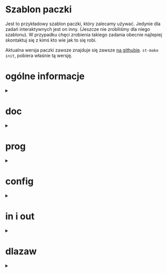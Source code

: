 <!-- Jak nie umiesz otworzyć by łądniej wyglądało, tu jest czytelniej -->
<!-- https://github.com/Stowarzyszenie-Talent/st-make/tree/main/example_package -->

<!-- ---------------------------------------------------------------------- -->
# **Szablon paczki**
Jest to przykładowy szablon paczki, który zalecamy używać.
Jedynie dla zadań interaktywnych jest on inny.
(Jeszcze nie zrobiliśmy dla niego szablonu).
W przypadku chęci zrobienia takiego zadania obecnie najlepiej skontaktuj się z kimś kto wie jak to się robi.

Aktualna wersja paczki zawsze znajduje się zawsze
[na githubie](https://github.com/Stowarzyszenie-Talent/st-make/tree/main/example_package).
`st-make init`, pobiera właśnie tą wersję.

# **ogólne informacje**
<details><summary></summary>

1. Do kompilacji paczki używamy skryptu `st-make`.
Jest on dostępny [na githubie](https://github.com/Stowarzyszenie-Talent/st-make).
1. Każde zadanie ma `tag` - jest to najczęściej 3 literowy skrót.
Wszystkie nazwy plików w paczce zaczynamy od niego.
W przykładowej paczce jest to `abc`.

Skrypt `st-make` je potem kompiluje do pdf, tak samo system sio.

Szablony tych dokumentów są dostępne w paczce.

Do tworzenia treści używamy kilku poleceń z `talentTex.cls`:

- tu będą wkrótce wymienione.

</details> <!-- koniec: ogólne informacje -->


<!-- ---------------------------------------------------------------------- -->
# **doc**
<details><summary></summary>

Ten folder zawiera wszystkie pliki tekstowe (pdf, tex, doc, img, ...).
- `{TAG}zad.tex` - treść zadania, (przyjmowane jest też w wordzie).
- `{TAG}opr.tex` - dokument z opracowaniem zadania.
Posiada wszelkie informacje techniczne o zadaniu.
- `{TAG}opi.tex` - dokument z opisem rozwiązania.

Do kompilacji użyj `st-make doc`.

## talentTex.cls

Jest to nasza klasa używana w plikach `.tex`.
Nadaje ona odpowiedni wygląd dokumentą i udostępnia kilka ułatwień w pisaniu.
Automatycznie tworzy ona nagłówki i stopki.
Wystarczy że stworzymy treść pomiędzy znacznikami `\start` i `\finish`.
Dodatkowo udostępnia następujące rzeczy:

- `\tc{n}` - koloruje na talentowy kolor "n".
- `\plainimg{img1.jpg}` - wstawia obrazek o podanej ścieżce.
- `\img{img1.jpg}{opis}{t/b}` - wstawia obrazek o podanej ścieżce z opisem u góry lub na dole.
Można też `\timg{img1.jpg}{opis}`, `\bimg{img1.jpg}{opis}`.

Komendy stylizujące treść:

- `\start{}` - Rozpoczyna treść, musi być na samym początku treści zadania
- `\finish{}` - Kończy treść, musi być na samym końcu treści zadania
- `\tSection{text}` - Nagłówek w stylu talentu
- `\tNoSkipSection{text}{0pt}` - Jak wyżej, tylko bez odstępu od poprzedniego akapitu
- `\tSmallSection{text}` - Mały nagłówek w stylu talentu
- `\tc{text}` - Styl używany do oznaczania zmiennych
- `\makecompactexample{id}` - dodaje automatycznie test "zad0{id}" z paczki obok siebie.
- `\makestandardexample{id}` - Tak samo, tylko pod sobą.
Przy kompilacji testy są automatycznie czytane z folderów ./in i ./out.
Więc upewnij się że one istnieją.
- `\ocen{\testOcen{}{} ...}` - Lista wszystkich testów ocen
- `\testOcen{text}{text2}` - Pojedyńczy test ocen z opisem
- `\ocenTable{}` - Tabela z podzadaniami
- `\ocenRow{text}` - Pojedyńczy wiersz tabeli: kolejne komórki powinny być rozdzielone znakiem &
- `\ocenElement{text}` - Jeśli chcesz mieć 2 linie w pojedyńczej komórce tabeli


</details> <!-- koniec: doc -->


<!-- ---------------------------------------------------------------------- -->
# **prog**
<details><summary></summary>

W tym katalogu będziemy trzymać wszystkie programy.
Ważną rzeczą jest aby programy **nie miały żadnych warningów**.



<!-- ---------------------------------------------------------------------- -->
<details><summary>rozwiązania</summary>

# rozwiązania

Nazewnictwo:
- `{TAG}.` - **wzorcówka**, np. `abc.cpp`.
Ten program jest wzorcowym i to on generuje nam poprawne odpowiedzi.
- `{TAG}{cyfra}{suffix}.` - rozwiązania poprawne, na przykład `zad.cpp`, `zad2.cpp`, `zad3_alternatywna_wzorcowka.cpp`, `zad104.py`,
- `{TAG}s{cyfra}{suffix}.` - rozwiązania wolne, na przykład `zads1.cpp`, `zads3_brute_n_kwadrat.cpp`, `zads13.py`,
- `{TAG}b{cyfra}{suffix}.` - rozwiązania niepoprawne, na przykład `zadb1.cpp`, `zadb3_heura.cpp`, `zadb10.py`,

Każdy program musi mieć inną nazwę po usunięciu rozszerzeń.

Zalecamy nazywać programy kolejnymi cyframi. `abc.cpp`, `abc2.cpp`, `abc3.cpp`, `abcs1.cpp`, `abcs2.cpp`, `abcb1.cpp`, ...

Generalnie rozwiązania poprawne to takie które działają w odpowiedniej złożoności i dają dobre wyniki (wolny Python też tu należy).
Programy wolne to takie co mają gorszą złożoność czasową i dają dobre wyniki.
Programy błędne to takie co co dają złe wyniki.
Na przykład jak mamy wolny program co daje złe wyniki to damy go do grupy błędnych.

Każdy kod w pierwszych liniach powinien mieć komentarz (taki jak w szablonie).
Dodatkowo kody powinny być czytelne i najlepiej zaopatrzone w komentarze (zwłaszcza wzorcówka).

</details><!-- koniec ## programy -->

<!-- ---------------------------------------------------------------------- -->
<details><summary>ingen</summary>

# ingen
`{TAG}ingen.cpp`

Służy do generowanie plików `.in`.

Ingen powinien:
* Po uruchomieniu (bez żadnych argumentów) wygenerować
  w bieżącym katalogu odpowiednie pliki z danymi wejściowymi.
* Używać liczb losowych z pakietu `oi.h`,
* Każdy test (lub grupa testów) powinna mieć osobnego seeda.
* Być w pełni deterministyczny - na przykład można inicjować
  ziarno generatora liczb losowych stałą wartością.
* Idealnie odzwierciedlać format testu podany w treści.
* Na końcu pliku dawań nową linie, a na końcu wiersza **nie** dawać białych znaków.

</details> <!-- koniec ## ingen -->

<!-- ---------------------------------------------------------------------- -->
<details><summary>inwer</summary>

# inwer
`{TAG}inwer.cpp`

Służy do sprawdzenia czy testy `.in` spełniają założenia z treści.

Inwer powinien:
* Wczytywać pliki wejściowe za pomocą pakietu `oi.h`.
* Zawierać ograniczenia z treści zadania w formie stałych.
  Duże stałe podajemy w sposób czytelny, np. jako iloczyny.
* W przypadku poprawnej weryfikacji ma wypisać `OK`
  oraz, w jednej linii, krótką charakterystykę testu
  (wartości najważniejszych parametrów) i skończyć działanie kodem 0.
  Wypisany komentarz ma na celu upewnienie się, że każda grupa testów
  zawiera testy z wartościami brzegowymi
  (na przykład minimalne i maksymalne ograniczenia na `n`,
  drzewa w postaci ścieżki i gwiazdy, itd).
* Wypisać również numery podzadań, które pasują do tego testu,
  lub nazwy testów ocen, które pasują do tego testu.
  (należy inwerem się upewnić, że testy ocen są dokładnie takie, jak w treści).
* W przypadku błędnej weryfikacji wypisać informację
  o błędzie i kończyć działanie kodem niezerowym.
  Można używać funkcji `assert` a najlepiej `oi_asert` z `oi.h`.
* Sprawdzać, czy dane wejściowe są idealnie zgodne z opisem
  z treści zadania, **z dokładnością do każdego białego znaku**.
  Nie mogą pojawić się żadne zbędne białe znaki.

</details> <!-- koniec ## inwer -->

<!-- ---------------------------------------------------------------------- -->
<details><summary>checkerka</summary>

# checkerka
`abcchk.cpp`

W przypadku zadań z jednoznaczną odpowiedzią, nie dodajemy tego programu. System SIO ma domyślną chekierke, która porównuje odpowiedź z wzorcową.

W przypadku zadań, w których istnieje wiele poprawnych odpowiedzi,
paczka powinno zawierać weryfikator danych wyjściowych.
Należy zwrócić **szczególną** uwagę, aby weryfikator wyjścia działał poprawnie nawet dla bardzo złośliwych danych (np. nie można nic zakładać
o długości ciągów znaków znajdujących się w odpowiedzi zawodnika).
Do każdego komunikatu, który może wypisać weryfikator, powinno istnieć rozwiązanie błędne lub istnieć w programie test jednostkowy, który powoduje wypisanie tego komunikatu.

Weryfikator należy starać się **napisać wydajnie**, gdyż w trakcie zawodów jest on uruchamiany bardzo wiele razy.

Checkerka powinna:
* Być uruchamiane w następujący sposób: `./{TAG}chk wejście wyjście_zawodnika wyjście_wzorcowe`.
* Wczytywać pliki za pomocą pakietu `oi.h`.
* wypisać odpowiedź w następującym formacie:
  * pierwszy wiersz powinien zawierać jedno słowo:
    * `OK` - jeśli odpowiedź jest poprawna, lub
    * `WRONG `-  w przeciwnym przypadku.
  * drugi wiersz (opcjonalnie) powinien zawierać komentarz do
    odpowiedzi zawodnika (np. przyczyny uznania rozwiązania za niepoprawne)
  * trzeci wiersz (opcjonalnie) powinien zawierać jedną liczbę całkowitą
    z przedziału [0, 100] oznaczającą (w procentach) liczbę punktów, którą należy przyznać zawodnikowi za test.
* Pozwala na zbędne białe znaki tylko i wyłącznie na końcu linii i na końcu wyjścia oraz na **brak końca linii na końcu wyjścia** (ważne!).

</details> <!-- koniec ## checkerka -->

<!-- ---------------------------------------------------------------------- -->
<details><summary>oi.h</summary>

# oi.h
Jest to biblioteka ułatwiająca pisanie paczki.
Jednocześnie pozawala uniknąć masy rzeczy.
Jest wymagane by wszystkie operacje robić za jej pomocą.

<!-- ---------------------------------------------------------------------- -->
<details><summary>Scanner (Wczytywanie)</summary>

Są 3 tryby wczytywania danych:

| tryb       | eof              | nl           | destruktor   |
| ---------- | :--------------: | :----------: | :----------: |
| UserOutput | ignoruje nl i ws | ignoruje ws  | wczytuje eof |
| Lax        | ignoruje nl i ws | ignoruje ws  | -            |
| TestInput  | -                | -            | wczytuje eof |

Jak widać służą one do pomijania bądź nie, pustych linii na końcu pliku i białych znaków na końcu linii. 
Oraz czy zostanie na koniec jeszcze wczytany eof.
Uwaga, nadal warto (i zalecamy) wczytywać samemu eof.

Aby móc korzystać z wczytywanie musimy zainicjować scaner:
- ```scaner = oi::Scanner{stdin, oi::Scanner::Mode::[tryb], oi::Lang::[PL/EN]};```
- ```scaner = oi::Scanner(argv[1], oi::Scanner::Mode::[tryb], [scanner_lang]);```

teraz scaner możemy używać jak cin, czyli ```scaner >>```.
Wersje językowe są dostępne tylko te 2, w tych językach będą wypisywane komunikaty związane z wczytywaniem.
Inicjalizowanie skanerów jest już w templatce zakodowane.

Do wywoływania błędów używa on funkcji error(Msg&&... msg)
która, wypisuje błędy podczas wczytywania.
W takim schemacie: ```[mode]Wiersz [last_char_pos.line], [pozycja] [last_char_pos.pos]: [msg]...```

Jego **najważniejszą funkcją jest wczytywanie** i realizuje ją w następujący sposób:

- pojedyńczy znak - ```>> 'x' >> ' '``` -
Pozwala wczytać pojedyńczy konkretny znak.
- EOF (koniec pliku) - ```>> oi::eof``` -
Wczytuje koniec pliku zgodnie z trybem pracy.
- EOL (koniec linii) - ```>> oi::nl``` - 
Wczytuje koniec linii zgodnie z trybem pracy.
- ignorowanie znaków białych - ```>> oi::ignore_ws``` -
Pomija wszystkie znaki białe do następnego znaku.
- linia - ```>> oi::Line(a, b)``` -
Wczytuje cały wiersz do ```string a```, który jest nie dłuższy niż ```size_t b```.
- string - ```>> oi::Str(a, b)``` -
Wczytuje string do ```a``` o maksymalnej długości ```b```.
- char - ```>> oi::Char(a, b)``` -
Wczytuje znak do ```char a``` z podanej puli b gdzie b to string lub tablica charów.
- liczba - ```>> oi::Num(a, b, c)``` -
Wczytuje liczbę ```a``` (int, float, ...) która ma być w podanym zakresie od ```b``` do ```c```.

Podawanie zakresu może wydawać się upierdliwe, ale pozwala zapobiec że ktoś poda nieskończenie długi string.
Albo że przegapimy sprawdzenie czy liczba jest w zakresie.

</details> <!-- koniec ### Scanner (Wczytywanie) -->

<!-- ---------------------------------------------------------------------- -->
<details><summary>CheckerVerdict</summary>

oi.h udostępnia nam obiekt ```checker_verdict``` klasy CheckerVerdict.
Używamy go standardowo ```oi::checker_verdict.[coś]```.
Udostępnia nam poniższe funkcje:

- **exit_ok()** -
Kończy sprawdzanie z sukcesem. 
Zwraca ```OK\n\n100\n```.
- **exit_ok_with_score(int score, Msg&&... msg)** - 
Kończy sprawdzanie z sukcesem z podanym wynikiem i wiadomością/ciami.
Zwraca ```OK\n[msg]...[msg]\n[score]\n```
- **set_partial_score(int score, Msg&&... msg)** -
Ustawia wynik częściowy który zostanie zwrócony gdy nastąpi błąd.
Czyli zamiast 0 punktów otrzyma się tyle ile się przypisało z danym komentarzem.
- **exit_wrong(Msg&&... msg)** -
Kończ sprawdzanie z błędem i daje 0 punktów, chyba, że ustawiono partial_score.
Zwraca ```WRONG\n[msg]...[msg]\n0\n``` lub 
```OK\n[partial_score_msg]; [msg]...[msg]\n[partial_score]\n``` lub
jak nie ma partial_score_msg ```OK\n[msg]...[msg]\n[partial_score]\n``` .

</details> <!-- koniec ### CheckerVerdict -->

<!-- ---------------------------------------------------------------------- -->
<details><summary>checker_test</summary>

oi.h udostępnia możliwość pisania testów do chekerki, by upewnić się że zwraca to co powinna.
Te testy są uruchamiane tylko lokalnie.
Istnieją 2 (raczej) intucyjne sposoby pisania ich.
Zostały one przykładowo zaimplementowane w chekierce.

</details> <!-- koniec checker_test -->


<!-- ---------------------------------------------------------------------- -->
<details><summary>InwerVerdict</summary>

oi.h udostępnia nam obiekt ```inwer_verdict``` klasy InwerVerdict.
Używamy go jako strumień wyjścia, a mianowicie:
```oi::inwer_verdict.[coś] << [msg]```.
Gdzie ```msg``` to wiadomość którą chcemy pokazać przed zakończeniem.
Natomiast ```coś``` to jedna z podanych opcji:

- **exit_ok()** - Kończy program pomyślnie.
- **exit_wrong()** - Kończy program z błędem.

My będziemy używać tylko ```oi::inwer_verdict.exit_ok() << [msg]```.
Druga opcja jest używana systemowo i będziemy ją zgłaszać np. przez ```oi::bug(Msg&&... msg)```.

</details> <!-- koniec ### InwerVerdict -->

<!-- ---------------------------------------------------------------------- -->
<details><summary>bug</summary>

Wywołując ```oi::bug(Msg&&... msg)```, program zakończy się niepowodzeniem.
Wyświetli on wtedy podaną wiadomość/ci.

</details> <!-- koniec ### bug -->

<!-- ---------------------------------------------------------------------- -->
<details><summary>oi_assert</summary>

Działa podobnie do zwykłego asserta.
Wywołując ```oi::oi_assert(condition, ...);```, sprawdzi nasze założenie, a jak będzie błędne to poda dokładny komunikat co jest nie tak.
Wypisze on ```[FILE]:[LINE]: [func]: Assertion '[condition]' failed.``` lub
```[FILE]:[LINE]: [func]: Assertion '[condition]' failed: [msg]...```

</details> <!-- koniec ### oi_assert -->

<!-- ---------------------------------------------------------------------- -->
<details><summary>Random</summary>

Służy do losowania wartości i jest wymagane go używać zamiast zwykłego rand.
On zapewnia, że liczby są rzeczywiście (pseudo)losowe.
Klasa ```Random``` udostępnia nam:

- **Random(uint_fast64_t seed = 5489)**
- **void shuffle(T& container)** 
- **operator()(T min, T max)**

Tak więc aby utworzyć obiekt robimy ```rng = oi::Random{seed};```. 
Aby zmienić seed nadpisujemy ```rng = oi::Random(seed);```. 
Aby użyć robimy ```rng(min, max);```. 
Pod wartości min i max podstawiamy zakres z jakiego chcemy wylosowac wartość. Obsługiwane są wszystkie typy numeryczne (int, float, char, ...).
Możemy również pomieszać jakiś kontener robiąc ```rng.shuffle(container)```.

</details> <!-- koniec ### Random -->

</details> <!-- koniec ##oi.h -->
</details> <!-- koniec # prog -->


<!-- ---------------------------------------------------------------------- -->
# **config**
<details><summary></summary>

Wszystkie informacje opisane tu są też opisane w configu.

For more options see: [link to github](https://github.com/sio2project/sinol-make/blob/main/example_package/config.yml).
Or here are some basic ones.


<details><summary>Interactive tasks</summary>

Extra compilation arguments can be defined in `extra_compile_args` key.
Each language can have different extra arguments.
Additional files used in compilation can be defined in `extra_compilation_files` key.
They are copied to the directory where the source code is compiled.
All languages have the same additional files.
```
extra_compilation_args:
   cpp: ['abclib.cpp']

extra_compilation_files: ['abclib.cpp', 'abclib.h']
```

</details> <!-- koniec Interactive tasks -->


<details><summary>Time</summary>

```
time_limit: 1000 # ms

time_limits:
  2: 2000
  5: 7000
```
More precise time limit for each group or test can be defined in `time_limits` key.
The more precise time limit has higher priority (first group, then global time limit).

</details> <!-- koniec Time -->


<details><summary>Memory</summary>

```
memory_limit: 262144 # kB

memory_limits:
  3: 131072
  4: 131072
```
More precise memory limits can be defined in `memory_limits` key.
Same as with time limits, the more precise memory limit has higher priority.

</details> <!-- koniec Memory -->


<details><summary>Title</summary>

```
title: Przykładowy tytuł
```
Task title visible in the system.
If there are Polish characters, they should be written for better readability.

</details> <!-- koniec Title -->


<details><summary>Scores</summary>

```
scores:
  1: 20
  2: 80
```
Number of points for each group can be defined in `scores` key.
If this key is not specified, then all groups have the same number of points.
(if number of groups doesn't divide 100, then the last groups will have the remaining points).
Group 0 always has zero points.

</details> <!-- koniec Scores -->


<details><summary>Task ID</summary>

```
sinol_task_id: abc
```
This key represents the short name (consisting of 3 letters) of the task.
The names of files in `prog/`, `doc/`, `in/` and `out/` directories have to start with this task id.
This key is only used by `st-make`: running `st-make export` creates
an archive with the proper name, which sio2 uses as the task id.

</details> <!-- koniec Task ID -->


<details><summary>Contest type</summary>

```
sinol_contest_type: talent
```
sinol-make can behave differently depending on the value of `sinol_contest_type` key.
Mainly, it affects how points are calculated.
If the key is not specified, then (in st-make) `talent` is used. In sinol-make (OI version) is used 'default'.

</details> <!-- koniec Contest type -->


<details><summary>expected scores</summary>

```
sinol_expected_scores: {}
```
st-make can check if the solutions run as expected when using `run` command.
Key `sinol_expected_scores` defines expected scores for each solution on each tests.
There should be no reason to change this key manually.
It is automatically generated and managed by st-make.

</details> <!-- koniec expected scores -->

</details> <!-- koniec # config -->

# in i out
<details><summary></summary>

Są to foldery, w których znajdują się testy.
Testy nazywamy `{TAG}{grupa}{nr_testu}.{in/out}`.

Grupa:
- 0, ocen - są to testy wstępne, nie liczą się do oceny i uczestnik ma do nich dostęp na zawodach.
- 1,2,... - jest to grupa, punkty za nią dostaniemy jak przejdą wszystkie testy z danej grupy.

nr_testu to kolejne litery alfabetu.
A jak się skończą to dwie: a, ... z, aa, ab, ...

Przykładowe nazwy to: `abc0a.in`, `abc1a.in`, `abc1b.out`, `abc3z.in`, `abc3aa.in`.

Ciekawą formą nazywania jest też `{TAG}{grupa}t{nr}`, np `abc1t1.in`, jednak nie chce się przyjąć.

**Testy ocen** - anomalią od tego są używane kiedyś testy ocen.
Testy opisane jako `{TAG}{liczba}ocen.in` są zaliczne jako **testy wstępne**.
Na przykład `abc1ocen.in`, `abc2ocen.out`.
Obecnie można dawać po prostu `0a`, `0b`, ... `0e`, a w treści dać tylko np a i b.

Testy są tworzone przez `abcingen.cpp`.
Takie testy będą tworzone dopiero na systemie, więc foldery będą najczęściej puste.
Możemy jednak sami dodać testy które nie są generowane i one tu będą się znajdować.

</details> <!-- koniec: in i out -->


# dlazaw
<details><summary></summary>

W tym folderze są trzymane pliki dla zawodników.
Między innymi przydaje się w zadaniach interaktywnych gdzie jest udostępniana nam jakaś biblioteczka.

**Uwaga** testów ocen tu nie dajemy, je uczestnik dostaje automatycznie na zawodach.

</details> <!-- koniec: dlazaw -->